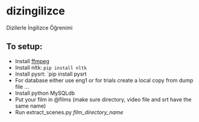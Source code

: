 # dizingilizce
Dizilerle İngilizce Öğrenimi

## To setup:

* Install [ffmpeg](https://launchpad.net/~mc3man/+archive/ubuntu/trusty-media) 
* Install nltk: `pip install nltk`
* Install pysrt: `pip install pysrt
* For database either use eng1 or for trials create a local copy from dump file ...
* Install python MySQLdb
* Put your film in @films (make sure directory, video file and srt have the same name)
* Run extract_scenes.py *film_directory_name*
